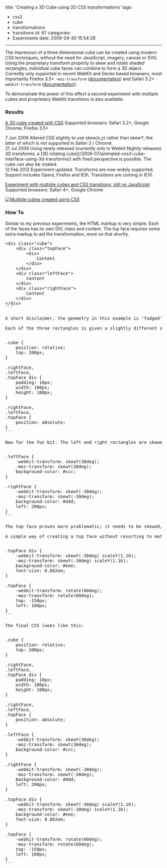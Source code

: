 title: 'Creating a 3D Cube using 2D CSS transformations'
tags:
  - css3
  - cube
  - transformations
  - transitions
id: 67
categories:
  - Experiments
date: 2009-04-30 15:54:28
---

The impression of a three dimensional cube can be created using modern CSS techniques, without the need for JavaScript, imagery, canvas or SVG. Using the proprietary transform property to skew and rotate shaded rectangles, individual cube faces can combine to form a 3D object. Currently only supported in recent WebKit and Gecko based browsers, most importantly Firefox 3.5+ `-moz-transform` ([documentation](https://developer.mozilla.org/En/CSS/CSS_transform_functions)) and Safari 3.2+ `-webkit-transform` ([documentation](http://webkit.org/specs/CSSVisualEffects/CSSTransforms.html)).
<!--more-->

To demonstrate the power of this effect a second experiment with multiple cubes and proprietary WebKit transitions is also available.

### Results

[A 3D cube created with CSS](/experiments/cube/)
Supported browsers: Safari 3.2+, Google Chrome, Firefox 3.5+

<div class="edit">
<time datetime="2009-06-7">7 Jun 2009</time> Altered CSS slightly to use skew(x,y) rather than skewY, the latter of which is not supported in Safari 3 / Chrome.
</div>

<div class="edit">
<time datetime="2009-07-21">21 Jul 2009</time> Using newly released (currently only in Webkit Nightly releases) 3D transforms, a [3D rotating cube](/2009-07/animated-css3-cube-interface-using-3d-transforms/) with fixed perspective is possible. The cube can also be rotated.
</div>

<div class="edit">
<time datetime="2012-02-12">12 Feb 2012</time> Exper­i­ment updated. Transforms are now widely sup­ported. Support includes Opera, Fire­fox and IE9\. Transitions are coming in IE10.
</div>

[Experiment with multiple cubes and CSS transitions, still no JavaScript](/experiments/cube/multiCubes.html)
Supported browsers: Safari 4+, Google Chrome

[![Multiple cubes created using CSS](http://host.trivialbeing.org/up/small/multiple-cubes-css.png)](http://host.trivialbeing.org/up/multiple-cubes-css.png)

### How To

Similar to my previous experiments, the HTML markup is very simple. Each of the faces has its own DIV, class and content. The top face requires some extra markup to aid the transformation, more on that shortly.

<pre class="prettyprint">
&lt;div class=&quot;cube&quot;&gt;
	&lt;div class=&quot;topFace&quot;&gt;
		&lt;div&gt;
			Content
		&lt;/div&gt;
	&lt;/div&gt;
	&lt;div class=&quot;leftFace&quot;&gt;
		Content
	&lt;/div&gt;
	&lt;div class=&quot;rightFace&quot;&gt;
		Content
	&lt;/div&gt;
&lt;/div&gt;
```

A short disclaimer, the geometry in this example is 'fudged', in that the values have been adjusted to appear roughly correct. I know that the dimensions are slightly out of whack, this is merely to save my head from mathematics and to get the concept out there quickly for people to see. With that said, let's crack on with the CSS.

Each of the three rectangles is given a slightly different shade of gray to give the impression of depth, in this example the left face is in shadow. The faces are each positioned absolutely, relative to the cube container. Each face is 200 x 200 pixels, including 10 pixels of padding.

<pre class="prettyprint">
.cube {
	position: relative;
	top: 200px;
}

.rightFace,
.leftFace,
.topFace div {
	padding: 10px;
	width: 180px;
	height: 180px;
}

.rightFace,
.leftFace,
.topFace {
	position: absolute;
}
```

Now for the fun bit. The left and right rectangles are skewed by ±30˚ along the vertical axis, with the right face shifted left by 200px, cleanly lining up the two edges to create a corner that is center aligned.

<pre class='prettyprint'>
.leftFace {
	-webkit-transform: skewY(30deg);
	-moz-transform: skewY(30deg);
	background-color: #ccc;
}

.rightFace {
	-webkit-transform: skewY(-30deg);
	-moz-transform: skewY(-30deg);
	background-color: #ddd;
	left: 200px;
}
```

The top face proves more problematic; it needs to be skewed, scaled, rotated and positioned. The skew is the same, -30˚ along the vertical axis, this skewed rectangle must then be rotated clockwise by 60˚. Rotating the rectangle itself leads to a change in orientation of its content, a container must be added and then rotated.

A simple way of creating a top face without resorting to maths is to duplicate the left and right rectangles, skew them in the opposite directions (by inverting the sign, e.g. left face is now skewed by -30˚) and position them against the existing faces to create a diamond shape between the two sets. Now use positioning and scaling to fill this diamond and form the top face, deleting the duplicates when finished. My results led to a scaling factor of 1.16 in the Y direction which I have accounted for by reducing the font-size by the same factor.

<pre class='prettyprint'>
.topFace div {
	-webkit-transform: skewY(-30deg) scaleY(1.16);
	-moz-transform: skewY(-30deg) scaleY(1.16);
	background-color: #eee;
	font-size: 0.862em;
}

.topFace {
	-webkit-transform: rotate(60deg);
	-moz-transform: rotate(60deg);
	top: -158px;
	left: 100px;
}
```

The final CSS looks like this:

<pre class='prettyprint'>
.cube {
	position: relative;
	top: 200px;
}

.rightFace,
.leftFace,
.topFace div {
	padding: 10px;
	width: 180px;
	height: 180px;
}

.rightFace,
.leftFace,
.topFace {
	position: absolute;
}

.leftFace {
	-webkit-transform: skewY(30deg);
	-moz-transform: skewY(30deg);
	background-color: #ccc;
}

.rightFace {
	-webkit-transform: skewY(-30deg);
	-moz-transform: skewY(-30deg);
	background-color: #ddd;
	left: 200px;
}

.topFace div {
	-webkit-transform: skewY(-30deg) scaleY(1.16);
	-moz-transform: skewY(-30deg) scaleY(1.16);
	background-color: #eee;
	font-size: 0.862em;
}

.topFace {
	-webkit-transform: rotate(60deg);
	-moz-transform: rotate(60deg);
	top: -158px;
	left: 100px;
}
```
